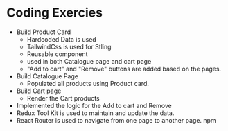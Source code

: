 # Coding Exercies

- Build Product Card
  - Hardcoded Data is used
  - TailwindCss is used for Stling
  - Reusable component
  - used in both Catalogue page and cart page
  - "Add to cart" and "Remove" buttons are added based on the pages.
- Build Catalogue Page
  - Populated all products using Product card.
- Build Cart page
  - Render the Cart products
- Implemented the logic for the Add to cart and Remove
- Redux Tool Kit is used to maintain and update the data.
- React Router is used to navigate from one page to another page.
npm